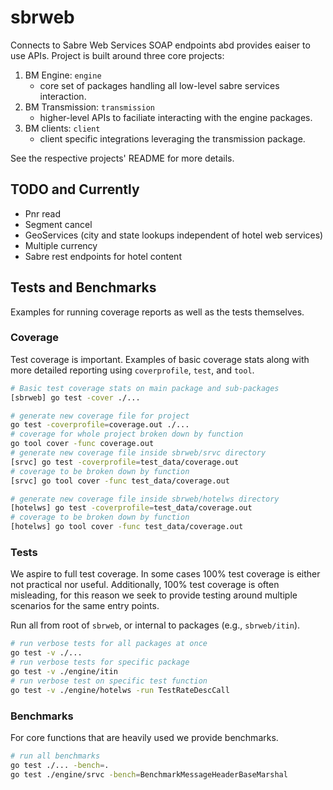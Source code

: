 # sbrweb
Connects to Sabre Web Services SOAP endpoints abd provides eaiser to use APIs. Project is built around three core projects:

1. BM Engine: `engine`
    * core set of packages handling all low-level sabre services interaction.
1. BM Transmission: `transmission`
    * higher-level APIs to faciliate interacting with the engine packages.
1. BM clients: `client`
    * client specific integrations leveraging the transmission package.

See the respective projects' README for more details.


## TODO and Currently

* Pnr read
* Segment cancel
* GeoServices (city and state lookups independent of hotel web services)
* Multiple currency
* Sabre rest endpoints for hotel content


## Tests and Benchmarks
Examples for running coverage reports as well as the tests themselves.

### Coverage
Test coverage is important. Examples of basic coverage stats along with more detailed reporting using `coverprofile`, `test`, and `tool`.

```sh
# Basic test coverage stats on main package and sub-packages
[sbrweb] go test -cover ./...
```

```sh
# generate new coverage file for project
go test -coverprofile=coverage.out ./...
# coverage for whole project broken down by function
go tool cover -func coverage.out
# generate new coverage file inside sbrweb/srvc directory
[srvc] go test -coverprofile=test_data/coverage.out
# coverage to be broken down by function
[srvc] go tool cover -func test_data/coverage.out

# generate new coverage file inside sbrweb/hotelws directory
[hotelws] go test -coverprofile=test_data/coverage.out
# coverage to be broken down by function
[hotelws] go tool cover -func test_data/coverage.out
```

### Tests
We aspire to full test coverage. In some cases 100% test coverage is either not practical nor useful. Additionally, 100% test coverage is often misleading, for this reason we seek to provide testing around multiple scenarios for the same entry points.

Run all from root of `sbrweb`, or internal to packages (e.g., `sbrweb/itin`).

```sh
# run verbose tests for all packages at once
go test -v ./...
# run verbose tests for specific package
go test -v ./engine/itin
# run verbose test on specific test function
go test -v ./engine/hotelws -run TestRateDescCall
```


### Benchmarks
For core functions that are heavily used we provide benchmarks.

```sh
# run all benchmarks
go test ./... -bench=.
go test ./engine/srvc -bench=BenchmarkMessageHeaderBaseMarshal
```